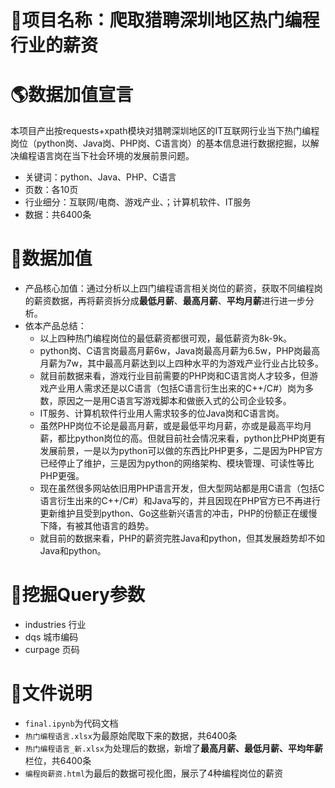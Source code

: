 # :full_moon_with_face:项目名称：爬取猎聘深圳地区热门编程行业的薪资
# :earth_americas:数据加值宣言
本项目产出按requests+xpath模块对猎聘深圳地区的IT互联网行业当下热门编程岗位（python岗、Java岗、PHP岗、C语言岗）的基本信息进行数据挖掘，以解决编程语言岗在当下社会环境的发展前景问题。
- 关键词：python、Java、PHP、C语言
- 页数：各10页
- 行业细分：互联网/电商、游戏产业、；计算机软件、IT服务
- 数据：共6400条

# :ghost:数据加值
- 产品核心加值：通过分析以上四门编程语言相关岗位的薪资，获取不同编程岗的薪资数据，再将薪资拆分成**最低月薪**、**最高月薪**、**平均月薪**进行进一步分析。
- 依本产品总结：
   - 以上四种热门编程岗位的最低薪资都很可观，最低薪资为8k-9k。
   - python岗、C语言岗最高月薪6w，Java岗最高月薪为6.5w，PHP岗最高月薪为7w，其中最高月薪达到以上四种水平的为游戏产业行业占比较多。
   - 就目前数据来看，游戏行业目前需要的PHP岗和C语言岗人才较多，但游戏产业用人需求还是以C语言（包括C语言衍生出来的C++/C#）岗为多数，原因之一是用C语言写游戏脚本和做嵌入式的公司企业较多。
   - IT服务、计算机软件行业用人需求较多的位Java岗和C语言岗。
   - 虽然PHP岗位不论是最高月薪，或是最低平均月薪，亦或是最高平均月薪，都比python岗位的高。但就目前社会情况来看，python比PHP岗更有发展前景，一是以为python可以做的东西比PHP更多，二是因为PHP官方已经停止了维护，三是因为python的网络架构、模块管理、可读性等比PHP更强。
   - 现在虽然很多网站依旧用PHP语言开发，但大型网站都是用C语言（包括C语言衍生出来的C++/C#）和Java写的，并且因现在PHP官方已不再进行更新维护且受到python、Go这些新兴语言的冲击，PHP的份额正在缓慢下降，有被其他语言的趋势。
   - 就目前的数据来看，PHP的薪资完胜Java和python，但其发展趋势却不如Java和python。

# :fries:挖掘Query参数
- industries 行业
- dqs 城市编码
- curpage 页码

# :new_moon_with_face:文件说明
- ```final.ipynb```为代码文档
- ```热门编程语言.xlsx```为最原始爬取下来的数据，共6400条
- ```热门编程语言_新.xlsx```为处理后的数据，新增了**最高月薪、最低月薪、平均年薪**栏位，共6400条
- ```编程岗薪资.html```为最后的数据可视化图，展示了4种编程岗位的薪资
